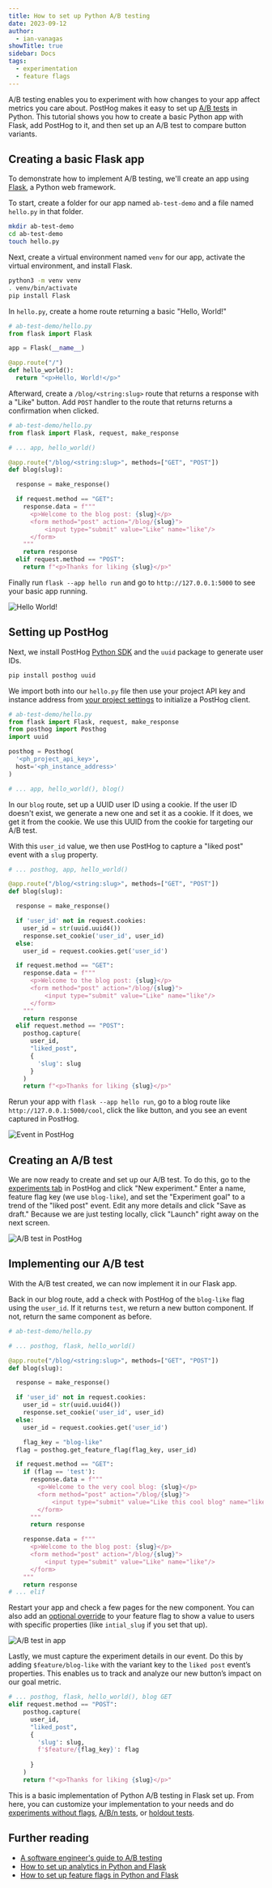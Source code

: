 ```yaml
---
title: How to set up Python A/B testing
date: 2023-09-12
author:
  - ian-vanagas
showTitle: true
sidebar: Docs
tags:
  - experimentation
  - feature flags
---
```


A/B testing enables you to experiment with how changes to your app affect metrics you care about. PostHog makes it easy to set up [A/B tests](/ab-testing) in Python. This tutorial shows you how to create a basic Python app with Flask, add PostHog to it, and then set up an A/B test to compare button variants.

## Creating a basic Flask app

To demonstrate how to implement A/B testing, we'll create an app using [Flask](https://flask.palletsprojects.com/), a Python web framework. 

To start, create a folder for our app named `ab-test-demo` and a file named `hello.py` in that folder.

```bash
mkdir ab-test-demo
cd ab-test-demo
touch hello.py
```

Next, create a virtual environment named `venv` for our app, activate the virtual environment, and install Flask.

```bash
python3 -m venv venv
. venv/bin/activate
pip install Flask
```

In `hello.py`, create a home route returning a basic "Hello, World!"

```python
# ab-test-demo/hello.py
from flask import Flask

app = Flask(__name__)

@app.route("/")
def hello_world():
  return "<p>Hello, World!</p>"
```

Afterward, create a `/blog/<string:slug>` route that returns a response with a "Like" button. Add `POST` handler to the route that returns returns a confirmation when clicked.

```python
# ab-test-demo/hello.py
from flask import Flask, request, make_response

# ... app, hello_world()

@app.route("/blog/<string:slug>", methods=["GET", "POST"])
def blog(slug):

  response = make_response()

  if request.method == "GET":
    response.data = f"""
      <p>Welcome to the blog post: {slug}</p>
      <form method="post" action="/blog/{slug}">
          <input type="submit" value="Like" name="like"/>
      </form>
    """
    return response
  elif request.method == "POST":
    return f"<p>Thanks for liking {slug}</p>"
```

Finally run `flask --app hello run` and go to `http://127.0.0.1:5000` to see your basic app running.

![Hello World!](https://res.cloudinary.com/dmukukwp6/image/upload/v1710055416/posthog.com/contents/images/tutorials/python-ab-testing/hello.png)

## Setting up PostHog

Next, we install PostHog [Python SDK](/docs/libraries/python) and the `uuid` package to generate user IDs.

```bash
pip install posthog uuid
```

We import both into our `hello.py` file then use your project API key and instance address from [your project settings](https://app.posthog.com/project/settings) to initialize a PostHog client.

```python
# ab-test-demo/hello.py
from flask import Flask, request, make_response
from posthog import Posthog
import uuid

posthog = Posthog(
  '<ph_project_api_key>', 
  host='<ph_instance_address>'
)

# ... app, hello_world(), blog()
```

In our `blog` route, set up a UUID user ID using a cookie. If the user ID doesn't exist, we generate a new one and set it as a cookie. If it does, we get it from the cookie. We use this UUID from the cookie for targeting our A/B test.

With this `user_id` value, we then use PostHog to capture a "liked post" event with a `slug` property.

```python
# ... posthog, app, hello_world()

@app.route("/blog/<string:slug>", methods=["GET", "POST"])
def blog(slug):

  response = make_response()

  if 'user_id' not in request.cookies:
    user_id = str(uuid.uuid4())
    response.set_cookie('user_id', user_id)
  else:
    user_id = request.cookies.get('user_id')

  if request.method == "GET":
    response.data = f"""
      <p>Welcome to the blog post: {slug}</p>
      <form method="post" action="/blog/{slug}">
          <input type="submit" value="Like" name="like"/>
      </form>
    """
    return response
  elif request.method == "POST":
    posthog.capture(
      user_id, 
      "liked_post", 
      {
        'slug': slug
      }
    )
    return f"<p>Thanks for liking {slug}</p>"
```

Rerun your app with `flask --app hello run`, go to a blog route like `http://127.0.0.1:5000/cool`, click the like button, and you see an event captured in PostHog.

![Event in PostHog](https://res.cloudinary.com/dmukukwp6/image/upload/v1710055416/posthog.com/contents/images/tutorials/python-ab-testing/event.png)

## Creating an A/B test

We are now ready to create and set up our A/B test. To do this, go to the [experiments tab](https://app.posthog.com/experiments) in PostHog and click "New experiment." Enter a name, feature flag key (we use `blog-like`), and set the "Experiment goal" to a trend of the "liked post" event. Edit any more details and click "Save as draft." Because we are just testing locally, click "Launch" right away on the next screen. 

![A/B test in PostHog](https://res.cloudinary.com/dmukukwp6/image/upload/v1710055416/posthog.com/contents/images/tutorials/python-ab-testing/ab-test.png)

## Implementing our A/B test

With the A/B test created, we can now implement it in our Flask app. 

Back in our blog route, add a check with PostHog of the `blog-like` flag using the `user_id`. If it returns `test`, we return a new button component. If not, return the same component as before.

```python
# ab-test-demo/hello.py

# ... posthog, flask, hello_world()

@app.route("/blog/<string:slug>", methods=["GET", "POST"])
def blog(slug):

  response = make_response()

  if 'user_id' not in request.cookies:
    user_id = str(uuid.uuid4())
    response.set_cookie('user_id', user_id)
  else:
    user_id = request.cookies.get('user_id')

	flag_key = "blog-like"
  flag = posthog.get_feature_flag(flag_key, user_id)

  if request.method == "GET":
    if (flag == 'test'):
      response.data = f"""
        <p>Welcome to the very cool blog: {slug}</p>
        <form method="post" action="/blog/{slug}">
            <input type="submit" value="Like this cool blog" name="like"/>
        </form>
      """
      return response

    response.data = f"""
      <p>Welcome to the blog post: {slug}</p>
      <form method="post" action="/blog/{slug}">
          <input type="submit" value="Like" name="like"/>
      </form>
    """
    return response
# ... elif
```

Restart your app and check a few pages for the new component. You can also add an [optional override](/docs/feature-flags/testing#method-1-assign-a-user-a-specific-flag-value) to your feature flag to show a value to users with specific properties (like `intial_slug` if you set that up). 

![A/B test in app](https://res.cloudinary.com/dmukukwp6/image/upload/v1710055416/posthog.com/contents/images/tutorials/python-ab-testing/test.png)

Lastly, we must capture the experiment details in our event. Do this by adding `$feature/blog-like` with the variant key to the `liked post` event’s properties. This enables us to track and analyze our new button’s impact on our goal metric. 

```python
# ... posthog, flask, hello_world(), blog GET
elif request.method == "POST":
    posthog.capture(
      user_id, 
      "liked_post", 
      {
        'slug': slug,
        f'$feature/{flag_key}': flag
        
      }
    )
    return f"<p>Thanks for liking {slug}</p>"
```

This is a basic implementation of Python A/B testing in Flask set up. From here, you can customize your implementation to your needs and do [experiments without flags](/docs/experiments/running-experiments-without-feature-flags), [A/B/n tests](/tutorials/abn-testing), or [holdout tests](/tutorials/holdout-testing).

## Further reading

- [A software engineer's guide to A/B testing](/blog/ab-testing-guide-for-engineers)
- [How to set up analytics in Python and Flask](/tutorials/python-analytics)
- [How to set up feature flags in Python and Flask](/tutorials/python-feature-flags)

